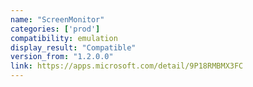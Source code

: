 ```yaml
---
name: "ScreenMonitor"
categories: ['prod']
compatibility: emulation
display_result: "Compatible"
version_from: "1.2.0.0"
link: https://apps.microsoft.com/detail/9P18RMBMX3FC
---
```

